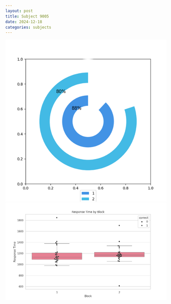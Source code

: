 ```yaml
---
layout: post
title: Subject 9005
date: 2024-12-18
categories: subjects
---
```


![](data/9005/run-1/9005__acc_test.png)
![](data/9005/run-1/9005_rt.png)
